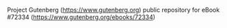 Project Gutenberg (https://www.gutenberg.org) public repository
for eBook #72334 (https://www.gutenberg.org/ebooks/72334)
